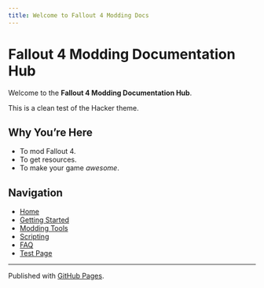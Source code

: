 ```yaml
---
title: Welcome to Fallout 4 Modding Docs
---
```


# Fallout 4 Modding Documentation Hub

Welcome to the **Fallout 4 Modding Documentation Hub**.  

This is a clean test of the Hacker theme.

## Why You’re Here  
- To mod Fallout 4.  
- To get resources. 
- To make your game *awesome*.

## Navigation
- [Home](./)
- [Getting Started](./docs/getting-started)
- [Modding Tools](./docs/modding-tools)
- [Scripting](./docs/scripting)
- [FAQ](./docs/faq)
- [Test Page](./test-page)

---
Published with [GitHub Pages](https://pages.github.com).
